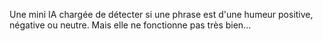 Une mini IA chargée de détecter si une phrase est d'une humeur positive, négative ou neutre. Mais elle ne fonctionne pas très bien...
